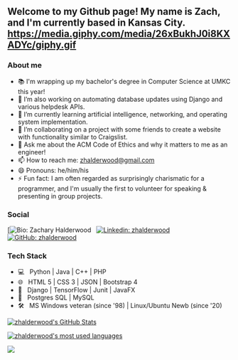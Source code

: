 ## Welcome to my Github page! My name is Zach, and I'm currently based in Kansas City. <https://media.giphy.com/media/26xBukhJ0i8KXADYc/giphy.gif>

### About me

- 📚 I'm wrapping up my bachelor's degree in Computer Science at UMKC this year!
- 🔭 I’m also working on automating database updates using Django and various helpdesk APIs.
- 🌱 I’m currently learning artificial intelligence, networking, and operating system implementation.
- 👯 I’m collaborating on a project with some friends to create a website with functionality similar to Craigslist.
- 💬 Ask me about the ACM Code of Ethics and why it matters to me as an engineer!
- 📫 How to reach me: zhalderwood@gmail.com
- 😄 Pronouns: he/him/his
- ⚡ Fun fact: I am often regarded as surprisingly charismatic for a programmer, and I'm usually the first to volunteer for speaking & presenting in group projects.

### Social
[![Bio: Zachary Halderwood](http://z.web.umkc.edu/zjuvz6/) &nbsp;
[![Linkedin: zhalderwood](https://img.shields.io/badge/-zhalderwood-blue?style=plastic&logo=Linkedin&logoColor=white&link=https://www.linkedin.com/in/zhalderwood/)](https://www.linkedin.com/in/zhalderwood/) &nbsp;
[![GitHub: zhalderwood](https://img.shields.io/github/followers/zhalderwood?label=follow&style=social)](https://github.com/zhalderwood)

### Tech Stack
- 💻  &nbsp; Python | Java | C++ | PHP
- 🌐  &nbsp; HTML 5 | CSS 3 | JSON | Bootstrap 4
- 🧰  &nbsp; Django | TensorFlow | Junit | JavaFX
- 💾  &nbsp; Postgres SQL | MySQL
- 🛠️  &nbsp; MS Windows veteran (since '98) | Linux/Ubuntu Newb (since '20)

[![zhalderwood's GitHub Stats](https://github-readme-stats.vercel.app/api?username=zhalderwood&show_icons=true)](https://github.com/zhalderwood)

[![zhalderwood's most used languages](https://github-readme-stats.vercel.app/api/top-langs/?username=zhalderwood&layout=compact&theme=radical)](https://github.com/zhalderwood)

![](https://visitor-badge.glitch.me/badge?page_id=zhalderwood.zhalderwood)
